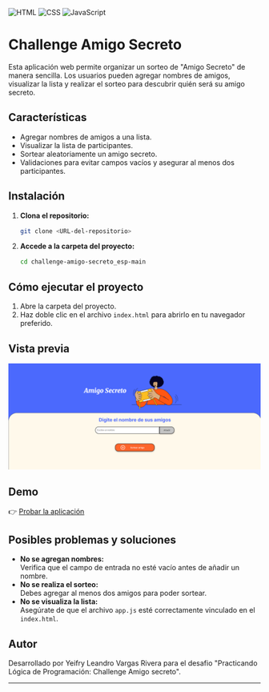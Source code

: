 ![HTML](https://img.shields.io/badge/HTML-5-orange) ![CSS](https://img.shields.io/badge/CSS-3-blue) ![JavaScript](https://img.shields.io/badge/JavaScript-ES6-yellow)


# Challenge Amigo Secreto

Esta aplicación web permite organizar un sorteo de "Amigo Secreto" de manera sencilla. Los usuarios pueden agregar nombres de amigos, visualizar la lista y realizar el sorteo para descubrir quién será su amigo secreto.

## Características

- Agregar nombres de amigos a una lista.
- Visualizar la lista de participantes.
- Sortear aleatoriamente un amigo secreto.
- Validaciones para evitar campos vacíos y asegurar al menos dos participantes.

## Instalación

1. **Clona el repositorio:**
   ```bash
   git clone <URL-del-repositorio>
   ```
2. **Accede a la carpeta del proyecto:**
   ```bash
   cd challenge-amigo-secreto_esp-main
   ```


## Cómo ejecutar el proyecto

1. Abre la carpeta del proyecto.
2. Haz doble clic en el archivo `index.html` para abrirlo en tu navegador preferido.

## Vista previa
![Captura del proyecto](assets/captura.png)

## Demo
👉 [Probar la aplicación](https://leandrovr1.github.io/challenge-amigo-secreto/)


## Posibles problemas y soluciones

- **No se agregan nombres:**  
  Verifica que el campo de entrada no esté vacío antes de añadir un nombre.
- **No se realiza el sorteo:**  
  Debes agregar al menos dos amigos para poder sortear.
- **No se visualiza la lista:**  
  Asegúrate de que el archivo `app.js` esté correctamente vinculado en el `index.html`.

## Autor

Desarrollado por Yeifry Leandro Vargas Rivera para el desafio "Practicando Lógica de Programación: Challenge Amigo secreto".

---